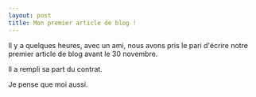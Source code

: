 ```yaml
---
layout: post
title: Mon premier article de blog ! 
---
```


Il y a quelques heures, avec un ami, nous avons pris le pari d'écrire notre premier article de blog avant le 30 novembre. 

Il a rempli sa part du contrat. 

Je pense que moi aussi.

